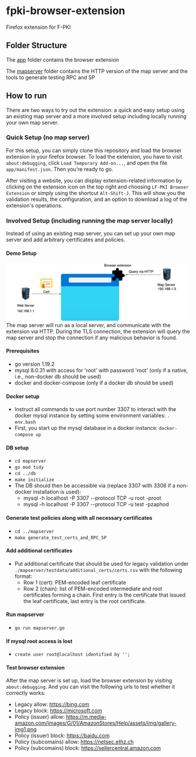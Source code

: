 # fpki-browser-extension
Firefox extension for F-PKI

## Folder Structure
The [app](./app) folder contains the browser extension

The [mapserver](./mapserver) folder contains the HTTP version of the map server and the tools to generate testing RPC and SP

## How to run
There are two ways to try out the extension: a quick and easy setup using an existing map server and a more involved setup including locally running your own map server.

### Quick Setup (no map server)
For this setup, you can simply clone this repository and load the browser extension in your firefox browser.
To load the extension, you have to visit `about:debugging`, click `Load Temporary Add-on...`, and open the file `app/manifest.json`.
Then you're ready to go.

After visiting a website, you can display extension-related information by clicking on the extension icon on the top right and choosing `LF-PKI Browser Extension` or simply using the shortcut `Alt-Shift-J`.
This will show you the validation results, the configuration, and an option to download a log of the extension's operations.

### Involved Setup (including running the map server locally)
Instead of using an existing map server, you can set up your own map server and add arbitrary certificates and policies.

#### Demo Setup
![Alt text](images/overview.png?raw=true"Overview")
The map server will run as a local server, and communicate with the extension via HTTP. During the TLS connection, the extension will query the map server and stop the connection if any malicious behavior is found.

#### Prerequisites
- go version 1.19.2
- mysql 8.0.31 with access for 'root' with password 'root' (only if a native, i.e., non-docker db should be used)
- docker and docker-compose (only if a docker db should be used)

#### Docker setup
- Instruct all commands to use port number 3307 to interact with the docker mysql instance by setting some environment variables: ``. env.bash``
- First, you start up the mysql database in a docker instance: ``docker-compose up``

#### DB setup
- ``cd mapserver``
- ``go mod tidy``
- ``cd ../db``
- ``make initialize``
- The DB should then be accessible via (replace 3307 with 3306 if a non-docker installation is used):
  - mysql -h localhost -P 3307 --protocol TCP -u root -proot
  - mysql -h localhost -P 3307 --protocol TCP -u test -pzaphod

#### Generate test policies along with all necessary certificates
- ``cd ../mapserver``
- ``make generate_test_certs_and_RPC_SP``

#### Add additional certificates
- Put additional certificate that should be used for legacy validation under ``./mapserver/testdata/additional_certs/certs.csv`` with the following format:
  - Row 1 (cert): PEM-encoded leaf certificate
  - Row 2 (chain): list of PEM-encoded intermediate and root certificates forming a chain. First entry is the certificate that issued the leaf certificate, last entry is the root certificate.

#### Run mapserver
- ``go run mapserver.go``

#### If mysql root access is lost
- ``create user root@localhost identified by '';``

#### Test browser extension
After the map server is set up, load the browser extension by visiting ``about:debugging``. And you can visit the following urls to test whether it correctly works:

- Legacy allow: https://bing.com
- Legacy block: https://microsoft.com
- Policy (issuer) allow: https://m.media-amazon.com/images/G/01/AmazonStores/Help/assets/img/gallery-img1.png
- Policy (issuer) block: https://baidu.com
- Policy (subcomains) allow: https://netsec.ethz.ch
- Policy (subcomains) block: https://sellercentral.amazon.com
